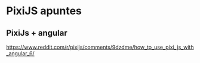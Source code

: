 # PixiJS apuntes

## PixiJs + angular

https://www.reddit.com/r/pixijs/comments/9dzdme/how_to_use_pixi_js_with_angular_6/